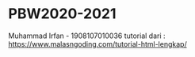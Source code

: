 # PBW2020-2021

Muhammad Irfan - 1908107010036
tutorial dari : https://www.malasngoding.com/tutorial-html-lengkap/
